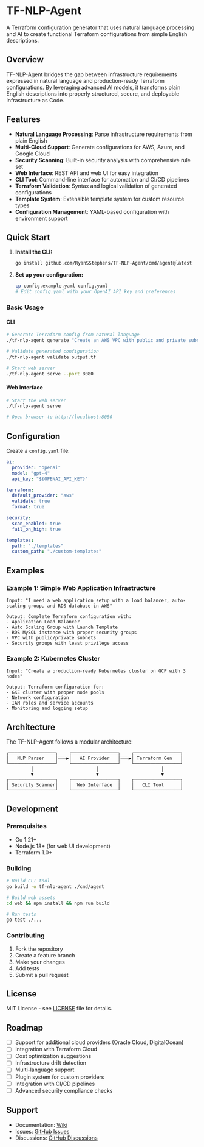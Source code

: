 # TF-NLP-Agent

A Terraform configuration generator that uses natural language processing and AI to create functional Terraform configurations from simple English descriptions.

## Overview

TF-NLP-Agent bridges the gap between infrastructure requirements expressed in natural language and production-ready Terraform configurations. By leveraging advanced AI models, it transforms plain English descriptions into properly structured, secure, and deployable Infrastructure as Code.

## Features

- **Natural Language Processing**: Parse infrastructure requirements from plain English
- **Multi-Cloud Support**: Generate configurations for AWS, Azure, and Google Cloud
- **Security Scanning**: Built-in security analysis with comprehensive rule set
- **Web Interface**: REST API and web UI for easy integration
- **CLI Tool**: Command-line interface for automation and CI/CD pipelines
- **Terraform Validation**: Syntax and logical validation of generated configurations
- **Template System**: Extensible template system for custom resource types
- **Configuration Management**: YAML-based configuration with environment support

## Quick Start

1. **Install the CLI:**
   ```bash
   go install github.com/RyanSStephens/TF-NLP-Agent/cmd/agent@latest
   ```

2. **Set up your configuration:**
   ```bash
   cp config.example.yaml config.yaml
   # Edit config.yaml with your OpenAI API key and preferences
   ```

### Basic Usage

#### CLI
```bash
# Generate Terraform config from natural language
./tf-nlp-agent generate "Create an AWS VPC with public and private subnets"

# Validate generated configuration
./tf-nlp-agent validate output.tf

# Start web server
./tf-nlp-agent serve --port 8080
```

#### Web Interface
```bash
# Start the web server
./tf-nlp-agent serve

# Open browser to http://localhost:8080
```

## Configuration

Create a `config.yaml` file:

```yaml
ai:
  provider: "openai"
  model: "gpt-4"
  api_key: "${OPENAI_API_KEY}"

terraform:
  default_provider: "aws"
  validate: true
  format: true

security:
  scan_enabled: true
  fail_on_high: true

templates:
  path: "./templates"
  custom_path: "./custom-templates"
```

## Examples

### Example 1: Simple Web Application Infrastructure
```
Input: "I need a web application setup with a load balancer, auto-scaling group, and RDS database in AWS"

Output: Complete Terraform configuration with:
- Application Load Balancer
- Auto Scaling Group with Launch Template
- RDS MySQL instance with proper security groups
- VPC with public/private subnets
- Security groups with least privilege access
```

### Example 2: Kubernetes Cluster
```
Input: "Create a production-ready Kubernetes cluster on GCP with 3 nodes"

Output: Terraform configuration for:
- GKE cluster with proper node pools
- Network configuration
- IAM roles and service accounts
- Monitoring and logging setup
```

## Architecture

The TF-NLP-Agent follows a modular architecture:

```
┌─────────────────┐    ┌─────────────────┐    ┌─────────────────┐
│   NLP Parser    │───▶│   AI Provider   │───▶│ Terraform Gen   │
└─────────────────┘    └─────────────────┘    └─────────────────┘
         │                       │                       │
         ▼                       ▼                       ▼
┌─────────────────┐    ┌─────────────────┐    ┌─────────────────┐
│ Security Scanner│    │  Web Interface  │    │   CLI Tool      │
└─────────────────┘    └─────────────────┘    └─────────────────┘
```

## Development

### Prerequisites
- Go 1.21+
- Node.js 18+ (for web UI development)
- Terraform 1.0+

### Building
```bash
# Build CLI tool
go build -o tf-nlp-agent ./cmd/agent

# Build web assets
cd web && npm install && npm run build

# Run tests
go test ./...
```

### Contributing
1. Fork the repository
2. Create a feature branch
3. Make your changes
4. Add tests
5. Submit a pull request

## License

MIT License - see [LICENSE](LICENSE) file for details.

## Roadmap

- [ ] Support for additional cloud providers (Oracle Cloud, DigitalOcean)
- [ ] Integration with Terraform Cloud
- [ ] Cost optimization suggestions
- [ ] Infrastructure drift detection
- [ ] Multi-language support
- [ ] Plugin system for custom providers
- [ ] Integration with CI/CD pipelines
- [ ] Advanced security compliance checks

## Support

- Documentation: [Wiki](https://github.com/RyanSStephens/TF-NLP-Agent/wiki)
- Issues: [GitHub Issues](https://github.com/RyanSStephens/TF-NLP-Agent/issues)
- Discussions: [GitHub Discussions](https://github.com/RyanSStephens/TF-NLP-Agent/discussions) 
